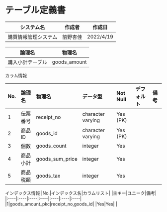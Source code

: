 # テーブル定義書

|システム名|作成者|作成日|
|----|----|----|
|購買情報管理システム|前野杏佳|2022/4/19|

|論理名|物理名|
|----|----|
|購入小計テーブル|goods_amount|

カラム情報

|No.|論理名|物理名|データ型|Not Null|デフォルト|備考|
|:----|:----|:----|:----|:----|:----|:----|
|1|伝票番号|receipt_no|character varying|Yes (PK)| | |
|2|商品ID|goods_id|character varying|Yes (PK)| | |
|3|個数|goods_count|integer|Yes| | |
|4|商品小計|goods_sum_price|integer|Yes| | |
|5|商品税額|goods_tax|integer|Yes| | |

インデックス情報
|No.|インデックス名|カラムリスト| |主キー|ユニーク|備考|
|:----|:----|:----|:----|:----|:----|:----|
|1|goods_amount_pkc|receipt_no,goods_id| |Yes|Yes| |



